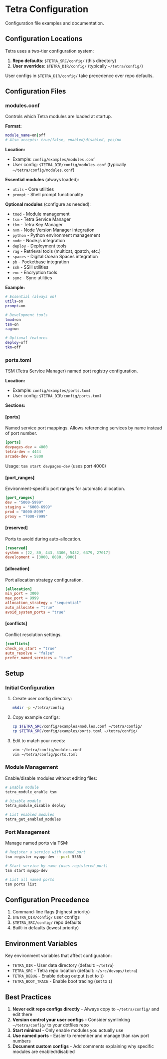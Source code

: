 # Tetra Configuration

Configuration file examples and documentation.

## Configuration Locations

Tetra uses a two-tier configuration system:

1. **Repo defaults**: `$TETRA_SRC/config/` (this directory)
2. **User overrides**: `$TETRA_DIR/config/` (typically `~/tetra/config/`)

User configs in `$TETRA_DIR/config/` take precedence over repo defaults.

## Configuration Files

### modules.conf

Controls which Tetra modules are loaded at startup.

**Format:**
```bash
module_name=on|off
# Also accepts: true/false, enabled/disabled, yes/no
```

**Location:**
- Example: `config/examples/modules.conf`
- User config: `$TETRA_DIR/config/modules.conf` (typically `~/tetra/config/modules.conf`)

**Essential modules** (always loaded):
- `utils` - Core utilities
- `prompt` - Shell prompt functionality

**Optional modules** (configure as needed):
- `tmod` - Module management
- `tsm` - Tetra Service Manager
- `tkm` - Tetra Key Manager
- `nvm` - Node Version Manager integration
- `python` - Python environment management
- `node` - Node.js integration
- `deploy` - Deployment tools
- `rag` - Retrieval tools (multicat, qpatch, etc.)
- `spaces` - Digital Ocean Spaces integration
- `pb` - Pocketbase integration
- `ssh` - SSH utilities
- `enc` - Encryption tools
- `sync` - Sync utilities

**Example:**
```bash
# Essential (always on)
utils=on
prompt=on

# Development tools
tmod=on
tsm=on
rag=on

# Optional features
deploy=off
tkm=off
```

### ports.toml

TSM (Tetra Service Manager) named port registry configuration.

**Location:**
- Example: `config/examples/ports.toml`
- User config: `$TETRA_DIR/config/ports.toml`

**Sections:**

#### [ports]
Named service port mappings. Allows referencing services by name instead of port number.

```toml
[ports]
devpages-dev = 4000
tetra-dev = 4444
arcade-dev = 5800
```

Usage: `tsm start devpages-dev` (uses port 4000)

#### [port_ranges]
Environment-specific port ranges for automatic allocation.

```toml
[port_ranges]
dev = "5000-5999"
staging = "6000-6999"
prod = "8000-8999"
proxy = "7000-7999"
```

#### [reserved]
Ports to avoid during auto-allocation.

```toml
[reserved]
system = [22, 80, 443, 3306, 5432, 6379, 27017]
development = [3000, 8080, 9000]
```

#### [allocation]
Port allocation strategy configuration.

```toml
[allocation]
min_port = 3000
max_port = 9999
allocation_strategy = "sequential"
auto_allocate = "true"
avoid_system_ports = "true"
```

#### [conflicts]
Conflict resolution settings.

```toml
[conflicts]
check_on_start = "true"
auto_resolve = "false"
prefer_named_services = "true"
```

## Setup

### Initial Configuration

1. Create user config directory:
   ```bash
   mkdir -p ~/tetra/config
   ```

2. Copy example configs:
   ```bash
   cp $TETRA_SRC/config/examples/modules.conf ~/tetra/config/
   cp $TETRA_SRC/config/examples/ports.toml ~/tetra/config/
   ```

3. Edit to match your needs:
   ```bash
   vim ~/tetra/config/modules.conf
   vim ~/tetra/config/ports.toml
   ```

### Module Management

Enable/disable modules without editing files:
```bash
# Enable module
tetra_module_enable tsm

# Disable module
tetra_module_disable deploy

# List enabled modules
tetra_get_enabled_modules
```

### Port Management

Manage named ports via TSM:
```bash
# Register a service with named port
tsm register myapp-dev --port 5555

# Start service by name (uses registered port)
tsm start myapp-dev

# List all named ports
tsm ports list
```

## Configuration Precedence

1. Command-line flags (highest priority)
2. `$TETRA_DIR/config/` user configs
3. `$TETRA_SRC/config/` repo defaults
4. Built-in defaults (lowest priority)

## Environment Variables

Key environment variables that affect configuration:

- `TETRA_DIR` - User data directory (default: `~/tetra`)
- `TETRA_SRC` - Tetra repo location (default: `~/src/devops/tetra`)
- `TETRA_DEBUG` - Enable debug output (set to `1`)
- `TETRA_BOOT_TRACE` - Enable boot tracing (set to `1`)

## Best Practices

1. **Never edit repo configs directly** - Always copy to `~/tetra/config/` and edit there
2. **Version control your user configs** - Consider symlinking `~/tetra/config/` to your dotfiles repo
3. **Start minimal** - Only enable modules you actually use
4. **Use named ports** - Easier to remember and manage than raw port numbers
5. **Document custom configs** - Add comments explaining why specific modules are enabled/disabled
